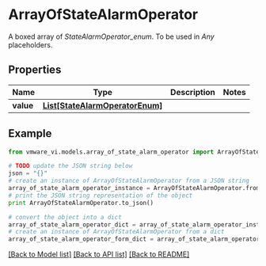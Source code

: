 # ArrayOfStateAlarmOperator

A boxed array of *StateAlarmOperator_enum*. To be used in *Any* placeholders. 

## Properties
Name | Type | Description | Notes
------------ | ------------- | ------------- | -------------
**value** | [**List[StateAlarmOperatorEnum]**](StateAlarmOperatorEnum.md) |  | 

## Example

```python
from vmware_vi.models.array_of_state_alarm_operator import ArrayOfStateAlarmOperator

# TODO update the JSON string below
json = "{}"
# create an instance of ArrayOfStateAlarmOperator from a JSON string
array_of_state_alarm_operator_instance = ArrayOfStateAlarmOperator.from_json(json)
# print the JSON string representation of the object
print ArrayOfStateAlarmOperator.to_json()

# convert the object into a dict
array_of_state_alarm_operator_dict = array_of_state_alarm_operator_instance.to_dict()
# create an instance of ArrayOfStateAlarmOperator from a dict
array_of_state_alarm_operator_form_dict = array_of_state_alarm_operator.from_dict(array_of_state_alarm_operator_dict)
```
[[Back to Model list]](../README.md#documentation-for-models) [[Back to API list]](../README.md#documentation-for-api-endpoints) [[Back to README]](../README.md)



